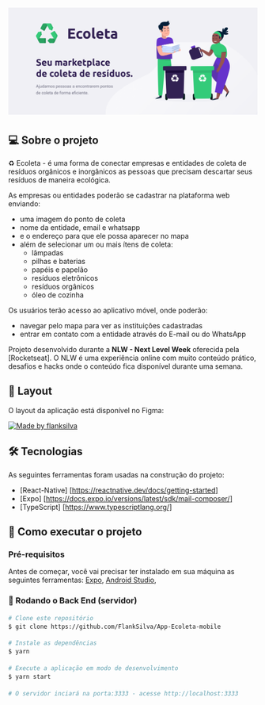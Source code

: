 <h1 align="center">
    <img alt="NextLevelWeek" title="#NextLevelWeek" src="./src/assets/banner.png" />
</h1>


## 💻 Sobre o projeto

♻️ Ecoleta - é uma forma de conectar empresas e entidades de coleta de resíduos orgânicos e inorgânicos as pessoas que precisam descartar seus resíduos de maneira ecológica.

As empresas ou entidades poderão se cadastrar na plataforma web enviando:
- uma imagem do ponto de coleta
- nome da entidade, email e whatsapp
- e o endereço para que ele possa aparecer no mapa
- além de selecionar um ou mais ítens de coleta: 
  - lâmpadas
  - pilhas e baterias
  - papéis e papelão
  - resíduos eletrônicos
  - resíduos orgânicos
  - óleo de cozinha

Os usuários terão acesso ao aplicativo móvel, onde poderão:
- navegar pelo mapa para ver as instituições cadastradas
- entrar em contato com a entidade através do E-mail ou do WhatsApp

Projeto desenvolvido durante a **NLW - Next Level Week** oferecida pela [Rocketseat].
O NLW é uma experiência online com muito conteúdo prático, desafios e hacks onde o conteúdo fica disponível durante uma semana.


## 🎨 Layout

O layout da aplicação está disponível no Figma:

<a href="https://www.figma.com/file/9TlOcj6l7D05fZhU12xWT3/Ecoleta-(Booster)?node-id=56%3A801">
  <img alt="Made by flanksilva" src="https://img.shields.io/badge/Acessar%20Layout%20-Figma-%2304D361">
</a>


## 🛠 Tecnologias

As seguintes ferramentas foram usadas na construção do projeto:

- [React-Native] [https://reactnative.dev/docs/getting-started]
- [Expo] [https://docs.expo.io/versions/latest/sdk/mail-composer/]
- [TypeScript] [https://www.typescriptlang.org/]


## 🚀 Como executar o projeto

### Pré-requisitos

Antes de começar, você vai precisar ter instalado em sua máquina as seguintes ferramentas:
[Expo](https://docs.expo.io/versions/latest/sdk/mail-composer/), [Android Studio](https://developer.android.com/studio), 

### 🎲 Rodando o Back End (servidor)

```bash
# Clone este repositório
$ git clone https://github.com/FlankSilva/App-Ecoleta-mobile

# Instale as dependências
$ yarn

# Execute a aplicação em modo de desenvolvimento
$ yarn start

# O servidor inciará na porta:3333 - acesse http://localhost:3333 
```